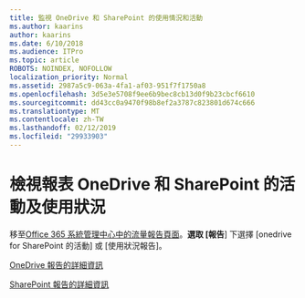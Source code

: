 ```yaml
---
title: 監視 OneDrive 和 SharePoint 的使用情況和活動
ms.author: kaarins
author: kaarins
ms.date: 6/10/2018
ms.audience: ITPro
ms.topic: article
ROBOTS: NOINDEX, NOFOLLOW
localization_priority: Normal
ms.assetid: 2987a5c9-063a-4fa1-af03-951f7f1750a8
ms.openlocfilehash: 3d5e3e5708f9ee6b9bec8cb13d0f9b23cbcf6610
ms.sourcegitcommit: dd43cc0a9470f98b8ef2a3787c823801d674c666
ms.translationtype: MT
ms.contentlocale: zh-TW
ms.lasthandoff: 02/12/2019
ms.locfileid: "29933903"
---
```

# <a name="view-reports-on-onedrive-and-sharepoint-activity-and-usage"></a>檢視報表 OneDrive 和 SharePoint 的活動及使用狀況

移至[Office 365 系統管理中心中的流量報告頁面](https://admin.microsoft.com/AdminPortal/Home)。**選取 [報告**] 下選擇 [onedrive for SharePoint 的活動] 或 [使用狀況報告]。 
  
[OneDrive 報告的詳細資訊](https://go.microsoft.com/fwlink/?linkid=875239)
  
[SharePoint 報告的詳細資訊](https://go.microsoft.com/fwlink/?linkid=875240)
  


